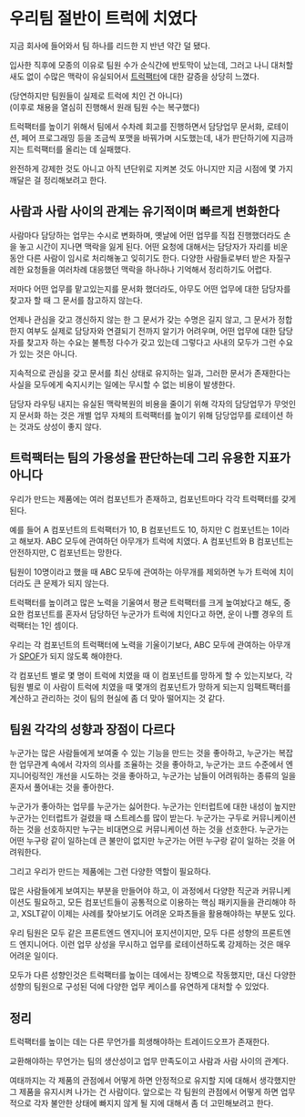 # 우리팀 절반이 트럭에 치였다

지금 회사에 들어와서 팀 하나를 리드한 지 반년 약간 덜 됐다.

입사한 직후에 모종의 이유로 팀원 수가 순식간에 반토막이 났는데,
그러고 나니 대처할 새도 없이 수많은 맥락이 유실되어서 [트럭팩터][truck factor]에 대한 갈증을 상당히 느꼈다.

(당연하지만 팀원들이 실제로 트럭에 치인 건 아니다)\
(이후로 채용을 열심히 진행해서 원래 팀원 수는 복구했다)

트럭팩터를 높이기 위해서 팀에서 수차례 회고를 진행하면서
담당업무 문서화, 로테이션, 페어 프로그래밍 등을 조금씩 포맷을 바꿔가며 시도했는데,
내가 판단하기에 지금까지는 트럭팩터를 올리는 데 실패했다.

완전하게 강제한 것도 아니고 아직 년단위로 지켜본 것도 아니지만 지금 시점에 몇 가지 깨달은 걸 정리해보려고 한다.

[truck factor]: https://en.wikipedia.org/wiki/Bus_factor


## 사람과 사람 사이의 관계는 유기적이며 빠르게 변화한다

사람마다 담당하는 업무는 수시로 변화하며, 옛날에 어떤 업무를 직접 진행했더라도 손을 놓고 시간이 지나면 맥락을 잃게 된다.
어떤 요청에 대해서는 담당자가 자리를 비운 동안 다른 사람이 임시로 처리해놓고 잊히기도 한다.
다양한 사람들로부터 받은 자질구레한 요청들을 여러차례 대응했던 맥락을 하나하나 기억해서 정리하기도 어렵다.

저마다 어떤 업무를 맡고있는지를 문서화 했더라도, 아무도 어떤 업무에 대한 담당자를 찾고자 할 때 그 문서를 참고하지 않는다.

언제나 관심을 갖고 갱신하지 않는 한 그 문서가 갖는 수명은 길지 않고,
그 문서가 정합한지 여부도 실제로 담당자와 연결되기 전까지 알기가 어려우며,
어떤 업무에 대한 담당자를 찾고자 하는 수요는 불특정 다수가 갖고 있는데 그렇다고 사내의 모두가 그런 수요가 있는 것은 아니다.

지속적으로 관심을 갖고 문서를 최신 상태로 유지하는 일과,
그러한 문서가 존재한다는 사실을 모두에게 숙지시키는 일에는 무시할 수 없는 비용이 발생한다.

담당자 라우팅 내지는 유실된 맥락복원의 비용을 줄이기 위해 각자의 담당업무가 무엇인지 문서화 하는 것은
개별 업무 자체의 트럭팩터를 높이기 위해 담당업무를 로테이션 하는 것과도 상성이 좋지 않다.


## 트럭팩터는 팀의 가용성을 판단하는데 그리 유용한 지표가 아니다

우리가 만드는 제품에는 여러 컴포넌트가 존재하고, 컴포넌트마다 각각 트럭팩터를 갖게 된다.

예를 들어 A 컴포넌트의 트럭팩터가 10, B 컴포넌트도 10, 하지만 C 컴포넌트는 1이라고 해보자.
ABC 모두에 관여하던 아무개가 트럭에 치였다.
A 컴포넌트와 B 컴포넌트는 안전하지만, C 컴포넌트는 망한다.

팀원이 10명이라고 했을 때 ABC 모두에 관여하는 아무개를 제외하면 누가 트럭에 치이더라도 큰 문제가 되지 않는다.

트럭팩터를 높이려고 많은 노력을 기울여서 평균 트럭팩터를 크게 높여놨다고 해도,
중요한 컴포넌트를 혼자서 담당하던 누군가가 트럭에 치인다고 하면, 운이 나쁠 경우의 트럭팩터는 1인 셈이다.

우리는 각 컴포넌트의 트럭팩터에 노력을 기울이기보다, ABC 모두에 관여하는 아무개가 [SPOF][spof]가 되지 않도록 해야한다.

각 컴포넌트 별로 몇 명이 트럭에 치였을 때 이 컴포넌트를 망하게 할 수 있는지보다,
각 팀원 별로 이 사람이 트럭에 치였을 때 몇개의 컴포넌트가 망하게 되는지
임팩트팩터를 계산하고 관리하는 것이 팀의 현실에 좀 더 맞아 떨어지는 것 같다.

[spof]: https://ko.wikipedia.org/wiki/%EB%8B%A8%EC%9D%BC_%EC%9E%A5%EC%95%A0%EC%A0%90


## 팀원 각각의 성향과 장점이 다르다

누군가는 많은 사람들에게 보여줄 수 있는 기능을 만드는 것을 좋아하고,
누군가는 복잡한 업무관계 속에서 각자의 의사를 조율하는 것을 좋아하고,
누군가는 코드 수준에서 엔지니어링적인 개선을 시도하는 것을 좋아하고,
누군가는 남들이 어려워하는 종류의 일을 혼자서 풀어내는 것을 좋아한다.

누군가가 좋아하는 업무를 누군가는 싫어한다.
누군가는 인터럽트에 대한 내성이 높지만 누군가는 인터럽트가 걸렸을 때 스트레스를 많이 받는다.
누군가는 구두로 커뮤니케이션하는 것을 선호하지만 누구는 비대면으로 커뮤니케이션 하는 것을 선호한다.
누군가는 어떤 누구랑 같이 일하는데 큰 불만이 없지만 누군가는 어떤 누구랑 같이 일하는 것을 어려워한다.

그리고 우리가 만드는 제품에는 그런 다양한 역할이 필요하다.

많은 사람들에게 보여지는 부분을 만들어야 하고,
이 과정에서 다양한 직군과 커뮤니케이션도 필요하고,
모든 컴포넌트들이 공통적으로 이용하는 핵심 패키지들을 관리해야 하고,
XSLT같이 이제는 사례를 찾아보기도 어려운 오파츠들을 활용해야하는 부분도 있다.

우리 팀원은 모두 같은 프론트엔드 엔지니어 포지션이지만, 모두 다른 성향의 프론트엔드 엔지니어다.
이런 업무 상성을 무시하고 업무를 로테이션하도록 강제하는 것은 매우 어려운 일이다.

모두가 다른 성향인것은 트럭팩터를 높이는 데에서는 장벽으로 작동했지만,
대신 다양한 성향의 팀원으로 구성된 덕에 다양한 업무 케이스를 유연하게 대처할 수 있었다.


## 정리

트럭팩터를 높이는 데는 다른 무언가를 희생해야하는 트레이드오프가 존재한다.

교환해야하는 무언가는 팀의 생산성이고 업무 만족도이고 사람과 사람 사이의 관계다.

여태까지는 각 제품의 관점에서 어떻게 하면 안정적으로 유지할 지에 대해서 생각했지만 그 제품을 유지시켜 나가는 건 사람이다.
앞으로는 각 팀원의 관점에서 어떻게 하면 업무적으로 각자 불안한 상태에 빠지지 않게 될 지에 대해서 좀 더 고민해보려고 한다.
